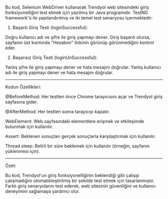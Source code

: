 Bu kod, Selenium WebDriver kullanarak Trendyol web sitesindeki giriş fonksiyonelliğini test etmek için yazılmış bir Java programıdır. TestNG framework'ü ile yapılandırılmış ve iki temel test senaryosu içermektedir:
    
    
1. Başarılı Giriş Testi (loginSuccessful):

Doğru kullanıcı adı ve şifre ile giriş yapmayı dener.
Giriş başarılı olursa, sayfanın üst kısmında "Hesabım" linkinin görünüp görünmediğini kontrol eder.

  
    
2. Başarısız Giriş Testi (loginUnSuccessful):

Yanlış şifre ile giriş yapmayı dener ve hata mesajını doğrular.
Yanlış kullanıcı adı ile giriş yapmayı dener ve hata mesajını doğrular.
    
------------------------------------------------------------------------------------------------------------------------------------------------------    
    
Kodun Özellikleri:

@BeforeMethod: Her testten önce Chrome tarayıcısını açar ve Trendyol giriş sayfasına gider.

@AfterMethod: Her testten sonra tarayıcıyı kapatır.

WebElement: Web sayfasındaki elementlere erişmek ve etkileşimde bulunmak için kullanılır.

Assert: Beklenen sonuçları gerçek sonuçlarla karşılaştırmak için kullanılır.

Thread.sleep: Belirli bir süre beklemek için kullanılır (örneğin, sayfanın yüklenmesi için).
    
-------------------------------------------------------------------------------------------------------------------------------------------------------    
    
Özet:
    
Bu kod, Trendyol'un giriş fonksiyonelliğinin beklendiği gibi çalışıp çalışmadığını otomatikleştirilmiş bir şekilde test etmek için tasarlanmıştır. Farklı giriş senaryolarını test ederek, web sitesinin güvenliğini ve kullanıcı deneyimini sağlamaya yardımcı olur.

